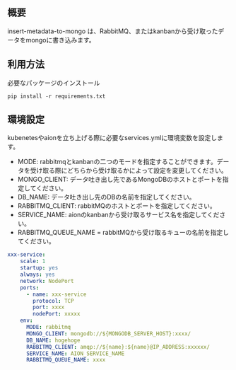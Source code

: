 ## 概要
insert-metadata-to-mongo は、RabbitMQ、またはkanbanから受け取ったデータをmongoに書き込みます。

## 利用方法
必要なパッケージのインストール
```
pip install -r requirements.txt
```

## 環境設定
kubenetesやaionを立ち上げる際に必要なservices.ymlに環境変数を設定します。

- MODE: rabbitmqとkanbanの二つのモードを指定することができます。データを受け取る際にどちらから受け取るかによって設定を変更してください。
- MONGO_CLIENT: データ吐き出し先であるMongoDBのホストとポートを指定してください。
- DB_NAME: データ吐き出し先のDBの名前を指定してください。
- RABBITMQ_CLIENT: rabbitMQのホストとポートを指定してください。
- SERVICE_NAME: aionのkanbanから受け取るサービス名を指定してください。
- RABBITMQ_QUEUE_NAME = rabbitMQから受け取るキューの名前を指定してください。 

```yml
xxx-service:
    scale: 1
    startup: yes
    always: yes
    network: NodePort
    ports:
      - name: xxx-service
        protocol: TCP
        port: xxxx
        nodePort: xxxxx
    env:
      MODE: rabbitmq
      MONGO_CLIENT: mongodb://${MONGODB_SERVER_HOST}:xxxx/
      DB_NAME: hogehoge
      RABBITMQ_CLIENT: amqp://${name}:${name}@IP_ADDRESS:xxxxxx/
      SERVICE_NAME: AION_SERVICE_NAME
      RABBITMQ_QUEUE_NAME: xxxx
```